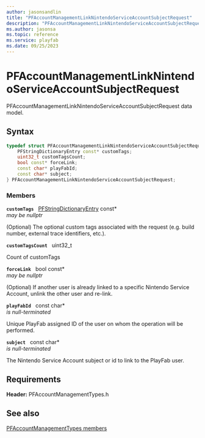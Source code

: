 ```yaml
---
author: jasonsandlin
title: "PFAccountManagementLinkNintendoServiceAccountSubjectRequest"
description: "PFAccountManagementLinkNintendoServiceAccountSubjectRequest data model."
ms.author: jasonsa
ms.topic: reference
ms.service: playfab
ms.date: 09/25/2023
---
```


# PFAccountManagementLinkNintendoServiceAccountSubjectRequest  

PFAccountManagementLinkNintendoServiceAccountSubjectRequest data model.  

## Syntax  
  
```cpp
typedef struct PFAccountManagementLinkNintendoServiceAccountSubjectRequest {  
    PFStringDictionaryEntry const* customTags;  
    uint32_t customTagsCount;  
    bool const* forceLink;  
    const char* playFabId;  
    const char* subject;  
} PFAccountManagementLinkNintendoServiceAccountSubjectRequest;  
```
  
### Members  
  
**`customTags`** &nbsp; [PFStringDictionaryEntry](../../pftypes/structs/pfstringdictionaryentry.md) const*  
*may be nullptr*  
  
(Optional) The optional custom tags associated with the request (e.g. build number, external trace identifiers, etc.).
  
**`customTagsCount`** &nbsp; uint32_t  
  
Count of customTags
  
**`forceLink`** &nbsp; bool const*  
*may be nullptr*  
  
(Optional) If another user is already linked to a specific Nintendo Service Account, unlink the other user and re-link.
  
**`playFabId`** &nbsp; const char*  
*is null-terminated*  
  
Unique PlayFab assigned ID of the user on whom the operation will be performed.
  
**`subject`** &nbsp; const char*  
*is null-terminated*  
  
The Nintendo Service Account subject or id to link to the PlayFab user.
  
  
## Requirements  
  
**Header:** PFAccountManagementTypes.h
  
## See also  
[PFAccountManagementTypes members](../pfaccountmanagementtypes_members.md)  

  
  
